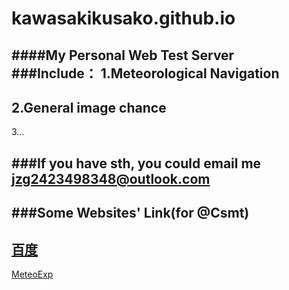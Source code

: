 # kawasakikusako.github.io
####My Personal Web Test Server  
###Include：
  1.Meteorological Navigation
-
  2.General image chance
-
  3...

###If you have sth, you could email me
jzg2423498348@outlook.com
-
###Some Websites' Link(for @Csmt)
-
[百度](https://www.baidu.com)
-
[MeteoExp](https://kawasakikusako.github.io/GeneralWebEngine/explorer_files/meteo_exp/MeteoExplorer.html)

